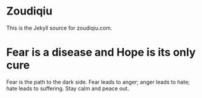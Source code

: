 # Zoudiqiu

This is the Jekyll source for zoudiqiu.com.

# Fear is a disease and Hope is its only cure

Fear is the path to the dark side. Fear leads to anger; anger leads to hate; hate leads to suffering. Stay calm and peace out. 
